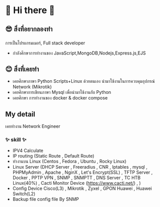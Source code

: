 # 👋 Hi there 👋

## 😎 สิ่งที่อยากลองทำ 
### 
การเป็นโปรแกรมเมอร์, Full stack developer
- กำลังศึกษาการทำงานของ JavaScript,MongoDB,Nodejs,Express.js,EJS

## 😊 สิ่งที่เคยทำ 
- เคยศึกษาภาษา Python Scripts+Linux ด้วยตนเอง นำมาใช้งานในการควบคุมอุปกรณ์ Network (Mikrotik)
- เคยศึกษาการเขียนภาษา Mysql เพื่อนำมาใช้งานกับ Python
- เคยศึกษา การทำงานของ docker & docker compose

## My detail
เคยทำงาน Network Engineer
### ✨ skill ✨
- IPV4 Calculate
- IP routing (Static Route , Default Route)
- ทำงานบน Linux (Centos , Fedora , Ubuntu , Rocky Linux)
- Linux Server (DHCP Server , Freeradius , CNR , Iptables , mysql , PHPMyAdmin , Apache , NginX , Let's Encrypt(SSL) , TFTP Server , Docker , PPTP VPN , SNMP , SNMPTT , DNS Server , TC HTB Linux(40%) , Cacti Monitor Device (https://www.cacti.net/) , )
- Config Device Cisco(L3) , Mikrotik , Zyxel , GPON Huawei , Huawei Switch(L2)
- Backup file config file By SNMP
<!--
**PiKaiJeawVV/PiKaiJeawVV** is a ✨ _special_ ✨ repository because its `README.md` (this file) appears on your GitHub profile.

Here are some ideas to get you started:

- 🔭 I’m currently working on ...
- 🌱 I’m currently learning ...
- 👯 I’m looking to collaborate on ...
- 🤔 I’m looking for help with ...
- 💬 Ask me about ...
- 📫 How to reach me: ...
- 😄 Pronouns: ...
- ⚡ Fun fact: ...
-->

